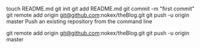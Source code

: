 touch README.md
git init
git add README.md
git commit -m "first commit"
git remote add origin git@github.com:nokex/theBlog.git
git push -u origin master
Push an existing repository from the command line

git remote add origin git@github.com:nokex/theBlog.git
git push -u origin master